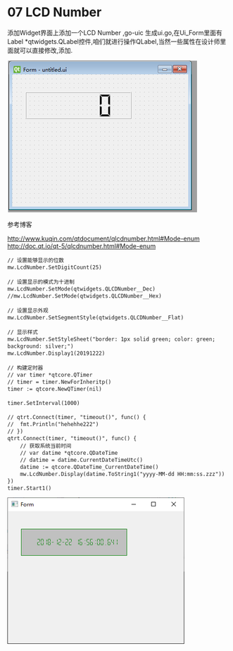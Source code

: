 ﻿# 07 LCD Number

添加Widget界面上添加一个LCD Number ,go-uic 生成ui.go,在Ui_Form里面有Label *qtwidgets.QLabel控件,咱们就进行操作QLabel,当然一些属性在设计师里面就可以直接修改,添加.

![](file_pic/01.png)

参考博客

http://www.kuqin.com/qtdocument/qlcdnumber.html#Mode-enum
http://doc.qt.io/qt-5/qlcdnumber.html#Mode-enum

```
// 设置能够显示的位数
mw.LcdNumber.SetDigitCount(25)

// 设置显示的模式为十进制
mw.LcdNumber.SetMode(qtwidgets.QLCDNumber__Dec)
//mw.LcdNumber.SetMode(qtwidgets.QLCDNumber__Hex)

// 设置显示外观
mw.LcdNumber.SetSegmentStyle(qtwidgets.QLCDNumber__Flat)

// 显示样式
mw.LcdNumber.SetStyleSheet("border: 1px solid green; color: green; background: silver;")
mw.LcdNumber.Display1(20191222)

// 构建定时器
// var timer *qtcore.QTimer
// timer = timer.NewForInheritp()
timer := qtcore.NewQTimer(nil)

timer.SetInterval(1000)

// qtrt.Connect(timer, "timeout()", func() {
// 	fmt.Println("hehehhe222")
// })
qtrt.Connect(timer, "timeout()", func() {
	// 获取系统当前时间
	// var datime *qtcore.QDateTime
	// datime = datime.CurrentDateTimeUtc()
	datime := qtcore.QDateTime_CurrentDateTime()
	mw.LcdNumber.Display(datime.ToString1("yyyy-MM-dd HH:mm:ss.zzz"))
})
timer.Start1()

```
![](file_pic/02.png)